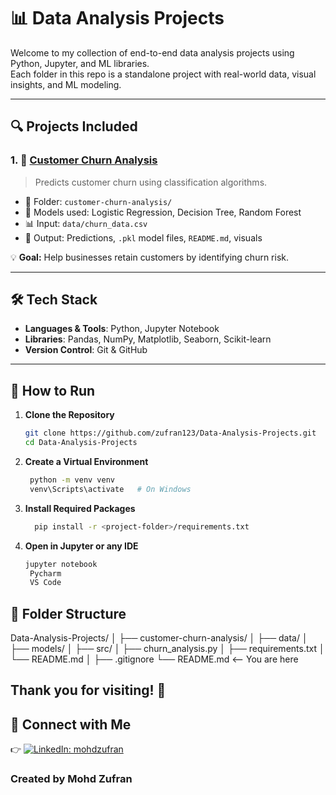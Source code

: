 # 📊 Data Analysis Projects

Welcome to my collection of end-to-end data analysis projects using Python, Jupyter, and ML libraries.  
Each folder in this repo is a standalone project with real-world data, visual insights, and ML modeling.

---

## 🔍 Projects Included

### 1. 🧠 [Customer Churn Analysis](https://github.com/zufran123/Data-Analysis-Projects/tree/main/customer-churn-analysis)
> Predicts customer churn using classification algorithms.

- 📁 Folder: `customer-churn-analysis/`
- 🔧 Models used: Logistic Regression, Decision Tree, Random Forest
- 📊 Input: `data/churn_data.csv`
- 📁 Output: Predictions, `.pkl` model files, `README.md`, visuals

💡 **Goal:** Help businesses retain customers by identifying churn risk.


---

## 🛠️ Tech Stack

- **Languages & Tools**: Python, Jupyter Notebook
- **Libraries**: Pandas, NumPy, Matplotlib, Seaborn, Scikit-learn
- **Version Control**: Git & GitHub

---

## 🚀 How to Run

1. **Clone the Repository**
   ```bash
   git clone https://github.com/zufran123/Data-Analysis-Projects.git
   cd Data-Analysis-Projects
2. **Create a Virtual Environment**
   ```bash
    python -m venv venv
    venv\Scripts\activate   # On Windows
3. **Install Required Packages**
   ```bash
     pip install -r <project-folder>/requirements.txt

4. **Open in Jupyter or any IDE**
    ```bash
    jupyter notebook
     Pycharm
     VS Code

 ## 📂 Folder Structure
 Data-Analysis-Projects/
│
├── customer-churn-analysis/
│   ├── data/
│   ├── models/
│   ├── src/
│   ├── churn_analysis.py
│   ├── requirements.txt
│   └── README.md
│
├── .gitignore
└── README.md  <-- You are here

## Thank you for visiting! 🌟

## 🤝 Connect with Me
👉 [![LinkedIn: mohdzufran](https://img.shields.io/badge/LinkedIn-mohdzufran-blue?style=flat-square&logo=linkedin)](https://linkedin.com/in/mohdzufran)

### Created by Mohd Zufran 



